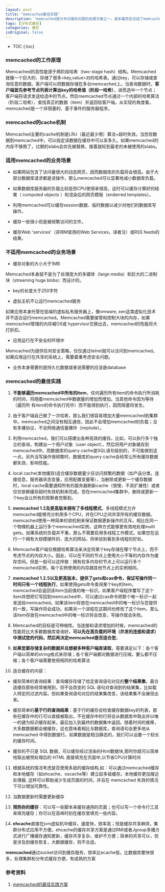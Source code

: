 ```yaml
---
layout: post
title: "memcached最佳实践"
description: "memcached是分布式缓存问题的处理方案之一，就本篇而言总结了memcached的实践和原理"
tags: [分布式缓存]
categories: 缓存
isOriginal: false
---
```


* TOC
{:toc}

### memcached的工作原理

Memcached的高性能源于两阶段哈希（two-stage hash）结构。Memcached就像一个巨大的、存储了很多<key,value>对的哈希表。通过key，可以存储或查询任意的数据。客户端可以把数据存储在多台memcached上。当查询数据时，**客户端首先参考节点列表计算出key的哈希值（阶段一哈希）**，进而选中一个节点；客户端将请求发送给选中的节点，然后memcached节点通过一个内部的哈希算法（阶段二哈希），查找真正的数据（item）并返回给客户端。从实现的角度看，memcached是一个非阻塞的、基于事件的服务器程序。

### memcached的cache机制

Memcached主要的cache机制是LRU（最近最少用）算法+超时失效。当您存数据到memcached中，可以指定该数据在缓存中可以呆多久。如果memcached的内存不够用了，过期的slabs会优先被替换，接着就轮到最老的未被使用的slabs。

### 适用memcached的业务场景

- 如果网站包含了访问量很大的动态网页，因而数据库的负载将会很高。由于大部分数据库请求都是读操作，那么memcached可以显著地减小数据库负载。

- 如果数据库服务器的负载比较低但CPU使用率很高，这时可以缓存计算好的结果（ computed objects ）和渲染后的网页模板（enderred templates）。

- 利用memcached可以缓存session数据、临时数据以减少对他们的数据库写操作。

- 缓存一些很小但是被频繁访问的文件。

- 缓存Web 'services'（非IBM宣扬的Web Services，译者注）或RSS feeds的结果。

### 不适用memcached的业务场景

- 缓存对象的大小大于1MB

Memcached本身就不是为了处理庞大的多媒体（large media）和巨大的二进制块（streaming huge blobs）而设计的。

- key的长度大于250字符

- 虚拟主机不让运行memcached服务

如果应用本身托管在低端的虚拟私有服务器上，像vmware, xen这类虚拟化技术并不适合运行memcached。Memcached需要接管和控制大块的内存，如果memcached管理的内存被OS或 hypervisor交换出去，memcached的性能将大打折扣。

- 应用运行在不安全的环境中

Memcached为提供任何安全策略，仅仅通过telnet就可以访问到memcached。如果应用运行在共享的系统上，需要着重考虑安全问题。

- 业务本身需要的是持久化数据或者说需要的应该是database

### memcached的最佳实践

1. **不能够遍历memcached中所有的item**，任何遍历所有item的命令执行所消耗的时间，将随着memcached中数据量的增加而增加。当其他命令因为等待（遍历所
有item的命令执行完毕）而不能得到执行，因而阻塞将发生。

2. 由于客户端自己做了一次哈希，那么我们很容易增加大量memcached到集群中。memcached之间没有相互通信，因此不会增加memcached的负载；没有多播协议，不会网络通信量爆炸（implode）。

3. 利用memcached，我们可以搭建出各种高效的缓存。比如，可以执行多个独立的查询，构建出一个用户对象（user object），然后将用户对象缓存到memcached中。而数据库的query cache是SQL语句级别的，不可能做到这一点。另外当写操作很频繁时，数据库的query cache会经常让所有缓存数据都失效，影响性能。

4. local cache(本地缓存)适合缓存数据量少且访问频繁的数据（如产品分类，连接信息，服务器状态变量，应用配置变量等），当删除或更新一个缓存数据时，local cache需要通知所有的服务器刷新cache（很慢，不具扩展性）或者仅仅依赖缓存超时失效机制来完成。但在memcached集群中，删除或更新一个key会让所有的观察者觉察到。

5. **memcached 1.2及更高版本拥有了多线程模式**。多线程模式允许memcached能够充分利用多个CPU，并在CPU之间共享所有的缓存数据。memcached使用一种简单的锁机制来保证数据更新操作的互斥。相比在同一个物理机器上运行多个memcached实例，这种方式能够更有效地处理multi gets。如果系统的负载并不重，那么不需要启用多线程工作模式。如果您在运行一个拥有大规模硬件的、庞大的网站，将体验到看到多线程的好处。

6. Memcache客户端仅根据哈希算法来决定将某个key存储在哪个节点上，而不考虑节点的内存大小。因此，可以在不同的节点上使用大小不等的内存作为缓存空间。但是一般可以这样做：拥有较多内存的节点上可以运行多个memcached实例，每个实例使用的内存跟其他节点上的实例相同。

7. **memcached 1.2.5以及更高版本，提供了gets和cas命令，保证写操作同一时间只有一个线程执行**，如果使用gets命令查询某个key的item，memcached会返回该item当前值的唯一标识。如果客户端程序覆写了这个item并想把它写回到memcached中，可以通过cas命令把那个唯一标识一起发送给memcached。如果该item存放在memcached中的唯一标识与您提供的一致，写操作将会成功。如果另一个进程在这期间也修改了这个item，那么该item存放在memcached中的唯一标识将会改变，写操作就会失败。

8. Memcached的目标是可伸缩性。当连接和请求增加的时候，memcached的性能将比大多数数据库查询好。**可以先在高负载的环境（并发的连接和请求）中测试您的代码，然后再决定memcached是否适合您**。

9. **如果您要存储复杂的数据并且想被多种客户端库读取**，需要满足以下：各个客户端以简单的string格式来存储；各个客户端都对数据进行压缩，要么都不压缩；各个客户端需要使用相同的哈希算法

10. 适合缓存的内容：

- 缓存简单的查询结果：查询缓存存储了给定查询语句对应的**整个结果集**，最合适缓存那些经常被用到，但不会改变的 SQL 语句对查询到的结果集，比如载入特定的过滤内容。但如果查询语句对应的结果集改变，该结果集不会展现出来。

- 缓存简单的**基于行的查询结果**：基于行的缓存会检查缓存数据key的列表，那些在缓存中的行可以直接被取出，不在缓存中的行将会从数据库中取出并以唯一的键为标识缓存起来，最后加入到最终的数据集中返回。随着时间的推移，大多数数据都会被缓存，这也意味着相比与数据库，查询语句会更多地从 memcached 中得到数据行。如果数据是相当静态的，我们可以设置一个较长的缓存时间。

- 缓存的不只是 SQL 数据，可以缓存经过渲染的Html数据块,那时你就可以简单地取出被预处理后的 HTML 直接填充在页面中,以节省CPU计算时间

11. 根据系统的情况考虑是否使用多层的缓存结构,如：可以通过memcached缓存和本地缓存（如ehcache、oscache等）建立起多级缓存。本地缓存更加接近处理器, 这样可以帮助减少生成页面的时间，并且在 memcached 失效的情况下可以增加可靠性。

12. 当数据更新时需要更新缓存

13. **预热你的缓存**：可以写一些脚本来缓存通用的页面；也可以写一个命令行工具来填充缓存；你可以在高峰时刻在缓存里填充一些内容。

14. **ehcache**直接在jvm虚拟机中缓存，速度快，效率高；但是缓存共享麻烦，集群分布式应用不方便。ehcache的缓存共享方案是通过RMI或者Jgroup多播方式进行广播缓存通知更新，缓存共享复杂，维护不方便；简单的共享可以，但是涉及到缓存恢复，大数据缓存，则不合适。

  **memcached**通过socket访问到缓存服务，效率比ecache低，比数据库要快很多，处理集群和分布式缓存方便，有成熟的方案

### 参考资料

1. [memcached的最佳实践方案](http://www.cnblogs.com/suredandan/archive/2013/07/21/3204159.html)